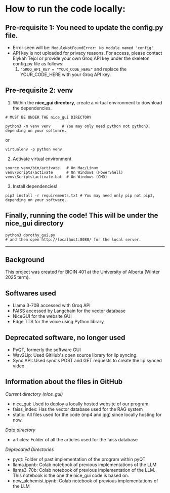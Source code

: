 # How to run the code locally: 
## Pre-requisite 1: You need to update the config.py file. 
- Error seen will be: `ModuleNotFoundError: No module named 'config'`
- API key is not uploaded for privacy reasons. For access, please contact Elykah Tejol or provide your own Groq API key under the skeleton config.py file as follows:
     1. `"GROQ_API_KEY = "YOUR_CODE_HERE"` and replace the YOUR_CODE_HERE with your Groq API key. 

## Pre-requisite 2: venv 
1) Within the **nice_gui directory**, create a virtual environment to download the dependencies.
```
# MUST BE UNDER THE nice_gui DIRECTORY

python3 -m venv venv     # You may only need python not python3, depending on your software. 
```
or 
```
virtualenv -p python venv
```
2) Activate virtual environment 
```
source venv/bin/activate   # On Mac/Linux
venv\Scripts\activate      # On Windows (PowerShell)
venv\Scripts\activate.bat  # On Windows (CMD)
```

3) Install dependencies!
```
pip3 install -r requirements.txt # You may need only pip not pip3, depending on your software.
```

## Finally, running the code! This will be under the nice_gui directory
```
python3 dorothy_gui.py
# and then open http://localhost:8080/ for the local server.
```

---
## Background 
This project was created for BIOIN 401 at the University of Alberta (Winter 2025 term). 

## Softwares used 
- Llama 3-70B accessed with Groq API
- FAISS accessed by Langchain for the vector database
- NiceGUI for the website GUI
- Edge TTS for the voice using Python library

## Deprecated software, no longer used
- PyQT, formerly the software GUI 
- Wav2Lip: Used GitHub's open source library for lip syncing. 
- Sync API: Used sync's POST and GET requests to create the lip synced video. 

## Information about the files in GitHub
_Current directory (nice_gui)_
- nice_gui: Used to deploy a locally hosted website of our program.
- faiss_index: Has the vector database used for the RAG system
- static: All files used for the code (mp4 and jpg) since locally hosting for now.
   
_Data directory_
- articles: Folder of all the articles used for the faiss database
  
_Deprecated Directories_
- pyqt: Folder of past implementation of the program within pyQT
- llama.ipynb: Colab notebook of previous implementations of the LLM
- llama3_70b: Colab notebook of previous implementation of the LLM. This notebook is the one the nice_gui code is based on.
- new_alchemist.ipynb: Colab notebook of previous implementations of the LLM
